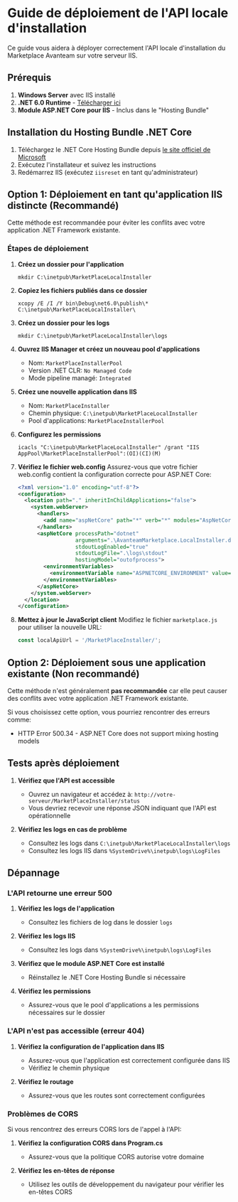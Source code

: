# Guide de déploiement de l'API locale d'installation

Ce guide vous aidera à déployer correctement l'API locale d'installation du Marketplace Avanteam sur votre serveur IIS.

## Prérequis

1. **Windows Server** avec IIS installé
2. **.NET 6.0 Runtime** - [Télécharger ici](https://dotnet.microsoft.com/download/dotnet/6.0)
3. **Module ASP.NET Core pour IIS** - Inclus dans le "Hosting Bundle"

## Installation du Hosting Bundle .NET Core

1. Téléchargez le .NET Core Hosting Bundle depuis [le site officiel de Microsoft](https://dotnet.microsoft.com/download/dotnet/6.0)
2. Exécutez l'installateur et suivez les instructions
3. Redémarrez IIS (exécutez `iisreset` en tant qu'administrateur)

## Option 1: Déploiement en tant qu'application IIS distincte (Recommandé)

Cette méthode est recommandée pour éviter les conflits avec votre application .NET Framework existante.

### Étapes de déploiement

1. **Créez un dossier pour l'application**
   ```
   mkdir C:\inetpub\MarketPlaceLocalInstaller
   ```

2. **Copiez les fichiers publiés dans ce dossier**
   ```
   xcopy /E /I /Y bin\Debug\net6.0\publish\* C:\inetpub\MarketPlaceLocalInstaller\
   ```

3. **Créez un dossier pour les logs**
   ```
   mkdir C:\inetpub\MarketPlaceLocalInstaller\logs
   ```

4. **Ouvrez IIS Manager et créez un nouveau pool d'applications**
   - Nom: `MarketPlaceInstallerPool`
   - Version .NET CLR: `No Managed Code`
   - Mode pipeline managé: `Integrated`

5. **Créez une nouvelle application dans IIS**
   - Nom: `MarketPlaceInstaller`
   - Chemin physique: `C:\inetpub\MarketPlaceLocalInstaller`
   - Pool d'applications: `MarketPlaceInstallerPool`

6. **Configurez les permissions**
   ```
   icacls "C:\inetpub\MarketPlaceLocalInstaller" /grant "IIS AppPool\MarketPlaceInstallerPool":(OI)(CI)(M)
   ```

7. **Vérifiez le fichier web.config**
   Assurez-vous que votre fichier web.config contient la configuration correcte pour ASP.NET Core:
   ```xml
   <?xml version="1.0" encoding="utf-8"?>
   <configuration>
     <location path="." inheritInChildApplications="false">
       <system.webServer>
         <handlers>
           <add name="aspNetCore" path="*" verb="*" modules="AspNetCoreModuleV2" resourceType="Unspecified" />
         </handlers>
         <aspNetCore processPath="dotnet" 
                     arguments=".\AvanteamMarketplace.LocalInstaller.dll" 
                     stdoutLogEnabled="true" 
                     stdoutLogFile=".\logs\stdout" 
                     hostingModel="outofprocess">
           <environmentVariables>
             <environmentVariable name="ASPNETCORE_ENVIRONMENT" value="Production" />
           </environmentVariables>
         </aspNetCore>
       </system.webServer>
     </location>
   </configuration>
   ```

8. **Mettez à jour le JavaScript client**
   Modifiez le fichier `marketplace.js` pour utiliser la nouvelle URL:
   ```javascript
   const localApiUrl = '/MarketPlaceInstaller/';
   ```

## Option 2: Déploiement sous une application existante (Non recommandé)

Cette méthode n'est généralement **pas recommandée** car elle peut causer des conflits avec votre application .NET Framework existante.

Si vous choisissez cette option, vous pourriez rencontrer des erreurs comme:
- HTTP Error 500.34 - ASP.NET Core does not support mixing hosting models

## Tests après déploiement

1. **Vérifiez que l'API est accessible**
   - Ouvrez un navigateur et accédez à: `http://votre-serveur/MarketPlaceInstaller/status`
   - Vous devriez recevoir une réponse JSON indiquant que l'API est opérationnelle

2. **Vérifiez les logs en cas de problème**
   - Consultez les logs dans `C:\inetpub\MarketPlaceLocalInstaller\logs`
   - Consultez les logs IIS dans `%SystemDrive%\inetpub\logs\LogFiles`

## Dépannage

### L'API retourne une erreur 500

1. **Vérifiez les logs de l'application**
   - Consultez les fichiers de log dans le dossier `logs`

2. **Vérifiez les logs IIS**
   - Consultez les logs dans `%SystemDrive%\inetpub\logs\LogFiles`

3. **Vérifiez que le module ASP.NET Core est installé**
   - Réinstallez le .NET Core Hosting Bundle si nécessaire

4. **Vérifiez les permissions**
   - Assurez-vous que le pool d'applications a les permissions nécessaires sur le dossier

### L'API n'est pas accessible (erreur 404)

1. **Vérifiez la configuration de l'application dans IIS**
   - Assurez-vous que l'application est correctement configurée dans IIS
   - Vérifiez le chemin physique

2. **Vérifiez le routage**
   - Assurez-vous que les routes sont correctement configurées

### Problèmes de CORS

Si vous rencontrez des erreurs CORS lors de l'appel à l'API:

1. **Vérifiez la configuration CORS dans Program.cs**
   - Assurez-vous que la politique CORS autorise votre domaine

2. **Vérifiez les en-têtes de réponse**
   - Utilisez les outils de développement du navigateur pour vérifier les en-têtes CORS